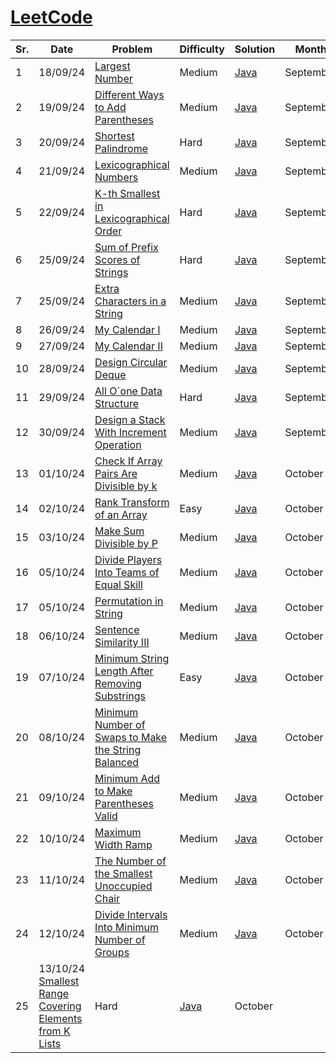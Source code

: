 # [LeetCode](https://www.leetcode.com/)

| Sr. | Date                                                                                                                                                                                       | Problem                                                                                                                                                                                       | Difficulty                   | Solution                        | Month     |
| --- | ------------------------------------------------------------------------------------------------------------------------------------------------------------------------------------------ | --------------------------------------------------------------------------------------------------------------------------------------------------------------------------------------------- | ---------------------------- | ------------------------------- | --------- |
| 1   | 18/09/24                                                                                                                                                                                   | [Largest Number](https://leetcode.com/problems/largest-number/description/?envType=daily-question&envId=2024-09-18)                                                                           | Medium                       | [Java](./September/LC179.java)  | September |
| 2   | 19/09/24                                                                                                                                                                                   | [Different Ways to Add Parentheses](https://leetcode.com/problems/different-ways-to-add-parentheses/description/?envType=daily-question&envId=2024-09-19)                                     | Medium                       | [Java](./September/LC241.java)  | September |
| 3   | 20/09/24                                                                                                                                                                                   | [Shortest Palindrome](https://leetcode.com/problems/shortest-palindrome/description/?envType=daily-question&envId=2024-09-20)                                                                 | Hard                         | [Java](./September/LC214.java)  | September |
| 4   | 21/09/24                                                                                                                                                                                   | [Lexicographical Numbers](https://leetcode.com/problems/lexicographical-numbers/description/?envType=daily-question&envId=2024-09-21)                                                         | Medium                       | [Java](./September/LC386.java)  | September |
| 5   | 22/09/24                                                                                                                                                                                   | [K-th Smallest in Lexicographical Order](https://leetcode.com/problems/k-th-smallest-in-lexicographical-order/description/?envType=daily-question&envId=2024-09-22)                           | Hard                         | [Java](./September/LC440.java)  | September |
| 6   | 25/09/24                                                                                                                                                                                   | [Sum of Prefix Scores of Strings](https://leetcode.com/problems/sum-of-prefix-scores-of-strings/description/?envType=daily-question&envId=2024-09-25)                                         | Hard                         | [Java](./September/LC2416.java) | September |
| 7   | 25/09/24                                                                                                                                                                                   | [Extra Characters in a String](https://leetcode.com/problems/extra-characters-in-a-string/description/)                                                                                       | Medium                       | [Java](./September/LC2707.java) | September |
| 8   | 26/09/24                                                                                                                                                                                   | [My Calendar I](https://leetcode.com/problems/my-calendar-i/description/?envType=daily-question&envId=2024-09-26)                                                                             | Medium                       | [Java](./September/LC729.java)  | September |
| 9   | 27/09/24                                                                                                                                                                                   | [My Calendar II](https://leetcode.com/problems/my-calendar-ii/submissions/1403955060/?envType=daily-question&envId=2024-09-27)                                                                | Medium                       | [Java](./September/LC731.java)  | September |
| 10  | 28/09/24                                                                                                                                                                                   | [Design Circular Deque](https://leetcode.com/problems/design-circular-deque/description/?envType=daily-question&envId=2024-09-28)                                                             | Medium                       | [Java](./September/LC641.java)  | September |
| 11  | 29/09/24                                                                                                                                                                                   | [All O`one Data Structure](https://leetcode.com/problems/all-oone-data-structure/description/?envType=daily-question&envId=2024-09-29)                                                        | Hard                         | [Java](./September/LC432.java)  | September |
| 12  | 30/09/24                                                                                                                                                                                   | [Design a Stack With Increment Operation](https://leetcode.com/problems/design-a-stack-with-increment-operation/description/?envType=daily-question&envId=2024-09-30)                         | Medium                       | [Java](./September/LC1381.java) | September |
| 13  | 01/10/24                                                                                                                                                                                   | [Check If Array Pairs Are Divisible by k](https://leetcode.com/problems/check-if-array-pairs-are-divisible-by-k/description/?envType=daily-question&envId=2024-10-01)                         | Medium                       | [Java](./October/LC1497.java)   | October   |
| 14  | 02/10/24                                                                                                                                                                                   | [Rank Transform of an Array](https://leetcode.com/problems/rank-transform-of-an-array/description/?envType=daily-question&envId=2024-10-02)                                                   | Easy                         | [Java](./October/LC1331.java)   | October   |
| 15  | 03/10/24                                                                                                                                                                                   | [Make Sum Divisible by P](https://leetcode.com/problems/make-sum-divisible-by-p/description/?envType=daily-question&envId=2024-10-03)                                                         | Medium                       | [Java](./October/LC1590.java)   | October   |
| 16  | 05/10/24                                                                                                                                                                                   | [Divide Players Into Teams of Equal Skill](https://leetcode.com/problems/divide-players-into-teams-of-equal-skill/description/)                                                               | Medium                       | [Java](./October/LC2491.java)   | October   |
| 17  | 05/10/24                                                                                                                                                                                   | [Permutation in String](https://leetcode.com/problems/permutation-in-string/description/?envType=daily-question&envId=2024-10-05)                                                             | Medium                       | [Java](./October/LC567.java)    | October   |
| 18  | 06/10/24                                                                                                                                                                                   | [Sentence Similarity III](https://leetcode.com/problems/sentence-similarity-iii/description/?envType=daily-question&envId=2024-10-06)                                                         | Medium                       | [Java](./October/LC1813.java)   | October   |
| 19  | 07/10/24                                                                                                                                                                                   | [Minimum String Length After Removing Substrings](https://leetcode.com/problems/minimum-string-length-after-removing-substrings/description/?envType=daily-question&envId=2024-10-07)         | Easy                         | [Java](./October/LC2696.java)   | October   |
| 20  | 08/10/24                                                                                                                                                                                   | [Minimum Number of Swaps to Make the String Balanced](https://leetcode.com/problems/minimum-number-of-swaps-to-make-the-string-balanced/description/?envType=daily-question&envId=2024-10-08) | Medium                       | [Java](./October/LC1963.java)   | October   |
| 21  | 09/10/24                                                                                                                                                                                   | [Minimum Add to Make Parentheses Valid](https://leetcode.com/problems/minimum-add-to-make-parentheses-valid/description/?envType=daily-question&envId=2024-10-09)                             | Medium                       | [Java](./October/LC921.java)    | October   |
| 22  | 10/10/24                                                                                                                                                                                   | [Maximum Width Ramp](https://leetcode.com/problems/maximum-width-ramp/description/?envType=daily-question&envId=2024-10-10)                                                                   | Medium                       | [Java](./October/LC962.java)    | October   |
| 23  | 11/10/24                                                                                                                                                                                   | [The Number of the Smallest Unoccupied Chair](https://leetcode.com/problems/the-number-of-the-smallest-unoccupied-chair/description/?envType=daily-question&envId=2024-10-11)                 | Medium                       | [Java](./October/LC1942.java)   | October   |
| 24  | 12/10/24                                                                                                                                                                                   | [Divide Intervals Into Minimum Number of Groups](https://leetcode.com/problems/divide-intervals-into-minimum-number-of-groups/description/?envType=daily-question&envId=2024-10-12)           | Medium                       | [Java](./October/LC2406.java)   | October   |
| 25  | 13/10/24 [Smallest Range Covering Elements from K Lists](https://leetcode.com/problems/smallest-range-covering-elements-from-k-lists/description/?envType=daily-question&envId=2024-10-13) | Hard                                                                                                                                                                                          | [Java](./October/LC632.java) | October                         |
